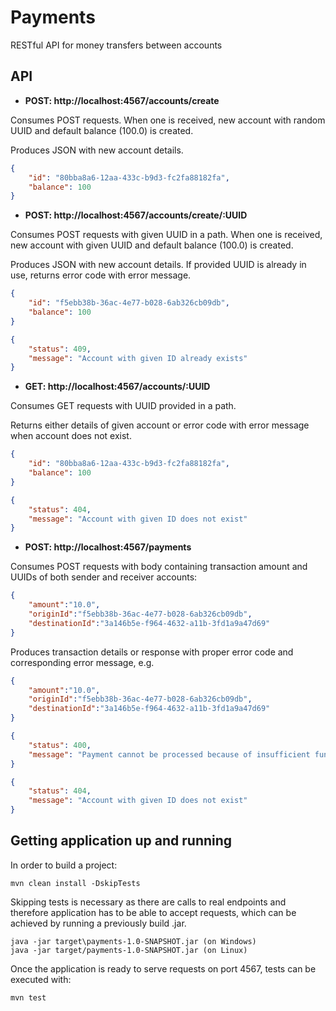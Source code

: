 # Payments
RESTful API for money transfers between accounts

## API
* **POST: http://localhost:4567/accounts/create**

Consumes POST requests. When one is received, new account with random UUID and default balance (100.0) is created.

Produces JSON with new account details. 

```json
{
    "id": "80bba8a6-12aa-433c-b9d3-fc2fa88182fa",
    "balance": 100
}
```

* **POST: http://localhost:4567/accounts/create/:UUID**

Consumes POST requests with given UUID in a path. When one is received, new account with given UUID and default balance (100.0) is created. 

Produces JSON with new account details. If provided UUID is already in use, returns error code with error message.

````json
{
    "id": "f5ebb38b-36ac-4e77-b028-6ab326cb09db",
    "balance": 100
}
````
````json
{
    "status": 409,
    "message": "Account with given ID already exists"
}
````

* **GET: http://localhost:4567/accounts/:UUID**

Consumes GET requests with UUID provided in a path.

Returns either details of given account or error code with error message when account does not exist.

````json
{
    "id": "80bba8a6-12aa-433c-b9d3-fc2fa88182fa",
    "balance": 100
}
````
````json
{
    "status": 404,
    "message": "Account with given ID does not exist"
}
````
* **POST: http://localhost:4567/payments**

Consumes POST requests with body containing transaction amount and UUIDs of both sender and receiver accounts:

````json
{
	"amount":"10.0",
	"originId":"f5ebb38b-36ac-4e77-b028-6ab326cb09db",
	"destinationId":"3a146b5e-f964-4632-a11b-3fd1a9a47d69"
}
````

Produces transaction details or response with proper error code and corresponding error message, e.g.

````json
{
	"amount":"10.0",
	"originId":"f5ebb38b-36ac-4e77-b028-6ab326cb09db",
	"destinationId":"3a146b5e-f964-4632-a11b-3fd1a9a47d69"
}
````
````json
{
    "status": 400,
    "message": "Payment cannot be processed because of insufficient funds amount"
}
````
````json
{
    "status": 404,
    "message": "Account with given ID does not exist"
}
````

## Getting application up and running
In order to build a project:
````
mvn clean install -DskipTests
````
Skipping tests is necessary as there are calls to real endpoints and therefore application has to be able to accept requests, which can be achieved by running a previously build .jar.
````
java -jar target\payments-1.0-SNAPSHOT.jar (on Windows)
java -jar target/payments-1.0-SNAPSHOT.jar (on Linux)
````
Once the application is ready to serve requests on port 4567, tests can be executed with:
````
mvn test
````